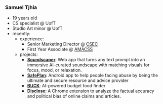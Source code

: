 ### Samuel Tjhia
- 19 years old
- CS specialist @ UofT
- Studio Art minor @ UofT
- recently:
  - experience:
    - Senior Marketing Director @ [CSEC](https://csec.codes/)
    - First Year Associate @ [AMACSS](https://www.amacss.org/)
  - projects:
    - **[Soundscaper](https://github.com/samtjhia/soundscaper)**: Web app that turns any text prompt into an immersive AI-curated soundscape with matching visuals for focus, mood, or relaxation.
    - **[SafePlan](https://github.com/samtjhia/SafePlan)**: Android app to help people facing abuse by being the ultimate and secure resource and advice provider
    - **[BUCK](https://github.com/samtjhia/buck)**: AI-powered budget food finder
    - **[Disclose](https://github.com/samtjhia/disclose)**: A Chrome extension to analyze the factual accuracy and political bias of online claims and articles.
